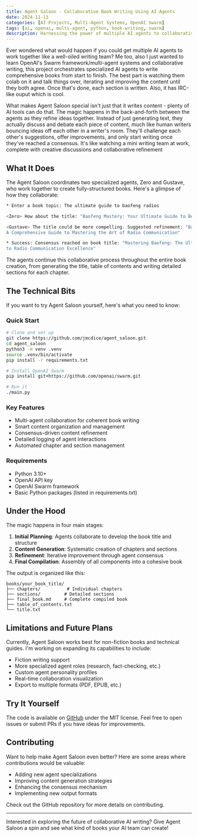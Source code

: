```yaml
---
title: Agent Saloon - Collaborative Book Writing Using AI Agents
date: 2024-11-13
categories: [AI Projects, Multi-Agent Systems, OpenAI Swarm]
tags: [ai, openai, multi-agent, python, book-writing, swarm]
description: Harnessing the power of multiple AI agents to collaboratively write comprehensive books - a Python-based system that orchestrates AI agents for creative writing at scale.
---
```


Ever wondered what would happen if you could get multiple AI agents to work together like a well-oiled writing team? Me too, also I just wanted to learn OpenAI's Swarm framework/multi-agent systems and collaborative writing, this project orchestrates specialized AI agents to write comprehensive books from start to finish. The best part is watching them colab on it and talk things over, iterating and improving the content until they both agree. Once that's done, each section is written. Also, it has IRC-like ouput which is cool.

What makes Agent Saloon special isn't just that it writes content - plenty of AI tools can do that. The magic happens in the back-and-forth between the agents as they refine ideas together. Instead of just generating text, they actually discuss and debate each piece of content, much like human writers bouncing ideas off each other in a writer's room. They'll challenge each other's suggestions, offer improvements, and only start writing once they've reached a consensus. It's like watching a mini writing team at work, complete with creative discussions and collaborative refinement

## What It Does

The Agent Saloon coordinates two specialized agents, Zero and Gustave, who work together to create fully-structured books. Here's a glimpse of how they collaborate:

```bash
* Enter a book topic: The ultimate guide to baofeng radios

<Zero> How about the title: "Baofeng Mastery: Your Ultimate Guide to Becoming a Radio Pro"?

<Gustave> The title could be more compelling. Suggested refinement: "Baofeng Unlocked: 
A Comprehensive Guide to Mastering the Art of Radio Communication"

* Success: Consensus reached on book title: "Mastering Baofeng: The Ultimate Guide 
to Radio Communication Excellence"
```

The agents continue this collaborative process throughout the entire book creation, from generating the title, table of contents and writing detailed sections for each chapter.

## The Technical Bits

If you want to try Agent Saloon yourself, here's what you need to know:

### Quick Start
```bash
# Clone and set up
git clone https://github.com/jmcdice/agent_saloon.git
cd agent_saloon
python3 -m venv .venv
source .venv/bin/activate
pip install -r requirements.txt

# Install OpenAI Swarm
pip install git+https://github.com/openai/swarm.git

# Run it
./main.py
```

### Key Features
- Multi-agent collaboration for coherent book writing
- Smart content organization and management
- Consensus-driven content refinement
- Detailed logging of agent interactions
- Automated chapter and section management

### Requirements
- Python 3.10+
- OpenAI API key
- OpenAI Swarm framework
- Basic Python packages (listed in requirements.txt)

## Under the Hood

The magic happens in four main stages:

1. **Initial Planning**: Agents collaborate to develop the book title and structure
2. **Content Generation**: Systematic creation of chapters and sections
3. **Refinement**: Iterative improvement through agent consensus
4. **Final Compilation**: Assembly of all components into a cohesive book

The output is organized like this:
```
books/your_book_title/
├── chapters/          # Individual chapters
├── sections/         # Detailed sections
├── final_book.md     # Complete compiled book
├── table_of_contents.txt
└── title.txt
```

## Limitations and Future Plans

Currently, Agent Saloon works best for non-fiction books and technical guides. I'm working on expanding its capabilities to include:

- Fiction writing support
- More specialized agent roles (research, fact-checking, etc.)
- Custom agent personality profiles
- Real-time collaboration visualization
- Export to multiple formats (PDF, EPUB, etc.)

## Try It Yourself

The code is available on [GitHub](https://github.com/yourusername/agent_saloon) under the MIT license. Feel free to open issues or submit PRs if you have ideas for improvements.

## Contributing

Want to help make Agent Saloon even better? Here are some areas where contributions would be valuable:

- Adding new agent specializations
- Improving content generation strategies
- Enhancing the consensus mechanism
- Implementing new output formats

Check out the GitHub repository for more details on contributing.

---

Interested in exploring the future of collaborative AI writing? Give Agent Saloon a spin and see what kind of books your AI team can create!
